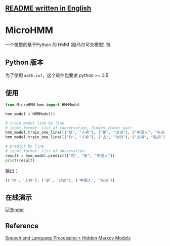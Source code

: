[README written in English](README.en-US.md)
------------------------------

# MicroHMM

一个微型的基于Python 的 HMM (隐马尔可夫模型) 包.

## Python 版本
为了使用 `math.inf`，这个软件包要求 python >= 3.5

## 使用
```python
from MicroHMM.hmm import HMMModel

hmm_model = HMMModel()

# train model line by line
# input format: list of (observation, hidden_state) pair
hmm_model.train_one_line([("我", "人称"), ("是", "动词"), ("中国人", "名词")])
hmm_model.train_one_line([("你", "人称"), ("去", "动词"), ("上海", "名词")])

# predict by line
# input format: list of observation
result = hmm_model.predict(["你", "是", "中国人"])
print(result)
```

输出：
```python
[('你', '人称'), ('是', '动词'), ('中国人', '名词')]
```

## 在线演示
[![Binder](https://mybinder.org/badge.svg)](https://mybinder.org/v2/gh/howl-anderson/MicroHMM/master?filepath=.notebooks%2Fdemo.ipynb)

## Reference
[Speech and Language Processing > Hidden Markov Models](https://web.stanford.edu/~jurafsky/slp3/9.pdf)